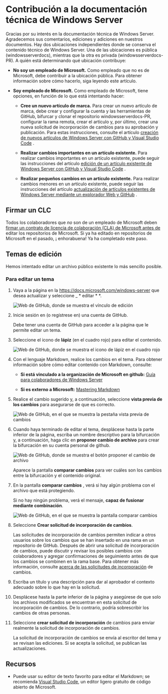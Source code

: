 # <a name="contributing-to-windows-server-technical-documentation"></a>Contribución a la documentación técnica de Windows Server

Gracias por su interés en la documentación técnica de Windows Server. Agradecemos sus comentarios, ediciones y adiciones en nuestros documentos. Hay dos ubicaciones independientes donde se conserva el contenido técnico de Windows Server. Una de las ubicaciones es pública (windowsserverdocs), mientras que la otra es privada (windowsserverdocs-PR). A quién está determinando qué ubicación contribuye:

- **No soy un empleado de Microsoft.** Como empleado que no es de Microsoft, debe contribuir a la ubicación pública. Para obtener información sobre cómo hacerlo, siga leyendo este artículo.

- **Soy empleado de Microsoft.** Como empleado de Microsoft, tiene opciones, en función de lo que está intentando hacer:

    - **Cree un nuevo artículo de marca.** Para crear un nuevo artículo de marca, debe crear y configurar la cuenta y las herramientas de GitHub, bifurcar y clonar el repositorio windowsserverdocs-PR, configurar la rama remota, crear el artículo y, por último, crear una nueva solicitud de incorporación de cambios para su aprobación y publicación. Para estas instrucciones, consulte el artículo [creación de nuevos artículos de Windows Server con GitHub y Visual Studio Code](https://github.com/MicrosoftDocs/windowsserverdocs/blob/master/Contributor-guide/create-new-using-github.md) .

    - **Realizar cambios importantes en un artículo existente.** Para realizar cambios importantes en un artículo existente, puede seguir las instrucciones del artículo [edición de un artículo existente de Windows Server con GitHub y Visual Studio Code](https://github.com/MicrosoftDocs/windowsserverdocs/blob/master/Contributor-guide/edit-existing-using-github.md) .

    - **Realizar pequeños cambios en un artículo existente.** Para realizar cambios menores en un artículo existente, puede seguir las instrucciones del artículo [actualización de artículos existentes de Windows Server mediante un explorador Web y GitHub](https://github.com/MicrosoftDocs/windowsserverdocs/blob/master/Contributor-guide/github-browser-updates.md) .

## <a name="sign-a-cla"></a>Firmar un CLC

Todos los colaboradores que *_no_* son de un empleado de Microsoft deben [firmar un contrato de licencia de colaboración (CLA) de Microsoft antes de](https://cla.microsoft.com/) editar los repositorios de Microsoft. Si ya ha editado en repositorios de Microsoft en el pasado, ¡ enhorabuena!
Ya ha completado este paso.

## <a name="editing-topics"></a>Temas de edición

Hemos intentado editar un archivo público existente lo más sencillo posible.

### <a name="to-edit-a-topic"></a>Para editar un tema

1. Vaya a la página en la https://docs.microsoft.com/windows-server que desea actualizar y seleccione _ * editar * *.

    ![Web de GitHub, donde se muestra el vínculo de edición](media/contribute-link.png)

2. Inicie sesión en (o regístrese en) una cuenta de GitHub.

    Debe tener una cuenta de GitHub para acceder a la página que le permite editar un tema.

3. Seleccione el icono de **lápiz** (en el cuadro rojo) para editar el contenido.

    ![Web de GitHub, donde se muestra el icono de lápiz en el cuadro rojo](media/pencil-icon.png)

4. Con el lenguaje Markdown, realice los cambios en el tema. Para obtener información sobre cómo editar contenido con Markdown, consulte:

    - **Si está vinculado a la organización de Microsoft en github:** [Guía para colaboradores de Windows Server](https://github.com/MicrosoftDocs/windowsserverdocs-pr/tree/master/Contributor-guide)

    - **Si es externo a Microsoft:** [Mastering Markdown](https://guides.github.com/features/mastering-markdown/)

5. Realice el cambio sugerido y, a continuación, seleccione **vista previa de los cambios** para asegurarse de que es correcto.

    ![Web de GitHub, en el que se muestra la pestaña vista previa de cambios](media/preview-changes.png)

6. Cuando haya terminado de editar el tema, desplácese hasta la parte inferior de la página, escriba un nombre descriptivo para la bifurcación y, a continuación, haga clic en **proponer cambio de archivo** para crear la bifurcación en su cuenta personal de github.

    ![Web de GitHub, donde se muestra el botón proponer el cambio de archivo](media/propose-file-change.png)

    Aparece la pantalla **comparar cambios** para ver cuáles son los cambios entre la bifurcación y el contenido original.

7. En la pantalla **comparar cambios** , verá si hay algún problema con el archivo que está protegiendo.

    Si no hay ningún problema, verá el mensaje, **capaz de fusionar mediante combinación**.

    ![Web de GitHub, en el que se muestra la pantalla comparar cambios](media/compare-changes.png)

8. Seleccione **Crear solicitud de incorporación de cambios**.

    Las solicitudes de incorporación de cambios permiten indicar a otros usuarios sobre los cambios que se han insertado en una rama en un repositorio de GitHub. Después de abrir una solicitud de incorporación de cambios, puede discutir y revisar los posibles cambios con colaboradores y agregar confirmaciones de seguimiento antes de que los cambios se combinen en la rama base. Para obtener más información, consulte [acerca de las solicitudes de incorporación](https://help.github.com/articles/about-pull-requests) de cambios.

9. Escriba un título y una descripción para dar al aprobador el contexto adecuado sobre lo que hay en la solicitud.

10. Desplácese hasta la parte inferior de la página y asegúrese de que solo los archivos modificados se encuentran en esta solicitud de incorporación de cambios. De lo contrario, podría sobrescribir los cambios de otras personas.

11. Seleccione **crear solicitud de incorporación** de cambios para enviar realmente la solicitud de incorporación de cambios.

    La solicitud de incorporación de cambios se envía al escritor del tema y se revisan las ediciones. Si se acepta la solicitud, se publican las actualizaciones.

## <a name="resources"></a>Recursos

- Puede usar su editor de texto favorito para editar el Markdown; se recomienda [Visual Studio Code](https://code.visualstudio.com/), un editor ligero gratuito de código abierto de Microsoft.
